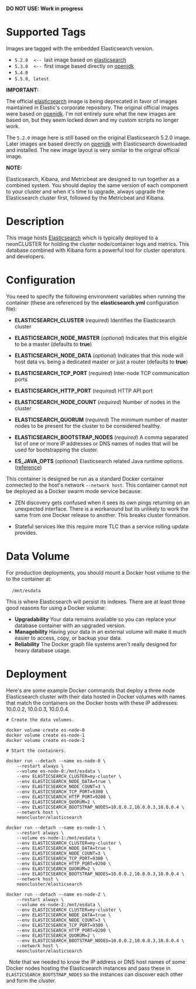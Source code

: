 **DO NOT USE: Work in progress**

# Supported Tags

Images are tagged with the embedded Elasticsearch version.

* `5.2.0`&nbsp;&nbsp;&nbsp;&nbsp;`<-- `last image based on [elasticsearch](https://hub.docker.com/_/elasticsearch/)
* `5.3.0`&nbsp;&nbsp;&nbsp;&nbsp;`<-- `first image based directly on [openjdk](https://hub.docker.com/_/openjdk/)
* `5.4.0`
* `5.5.0, latest`

**IMPORTANT:**

The official [elasticsearch](https://hub.docker.com/_/elasticsearch/) image is being deprecated in favor of images maintained in Elastic's corporate repository.  The original official images were based on [openjdk](https://hub.docker.com/_/openjdk/).  I'm not entirely sure what the new images are based on, but they seem locked down and my custom scripts no longer work.

The `5.2.0` image here is still based on the original Elasticsearch 5.2.0 image.  Later images are based directly on [openjdk](https://hub.docker.com/_/openjdk/) with Elasticsearch downloaded and installed.  The new image layout is very similar to the original official image.

**NOTE:**

Elasticsearch, Kibana, and Metricbeat are designed to run together as a combined system.  You should deploy the same version of each component to your cluster and when it's time to upgrade, always upgrade the Elasticsearch cluster first, followed by the Metricbeat and Kibana.

# Description

This image hosts [Elasticsearch](https://www.elastic.co/guide/en/elasticsearch/reference/current/getting-started.html) which is typically deployed to a neonCLUSTER for holding the cluster node/container logs and metrics.  This database combined with Kibana form a powerful tool for cluster operators and developers.

# Configuration

You need to specify the following environment variables when running the container (these are referenced by the **elasticsearch.yml** configuration file):

* **ELASTICSEARCH_CLUSTER** (*required*) Identifies the Elasticsearch cluster

* **ELASTICSEARCH_NODE_MASTER** (*optional*) Indicates that this eligible to be a master (defaults to **true**)

* **ELASTICSEARCH_NODE_DATA** (*optional*) Indicates that this node will host data vs. being a dedicated master or just a router (defaults to **true**)

* **ELASTICSEARCH_TCP_PORT** (*required*) Inter-node TCP communication ports

* **ELASTICSEARCH_HTTP_PORT** (*required*) HTTP API port

* **ELASTICSEARCH_NODE_COUNT** (*required*) Number of nodes in the cluster

* **ELASTICSEARCH_QUORUM** (*required*) The minimum number of master nodes to be present for the cluster to be considered healthy.

* **ELASTICSEARCH_BOOTSTRAP_NODES** (*required*) A comma separated list of one or more IP addresses or DNS names of nodes that will be used for bootstrapping the cluster.

* **ES_JAVA_OPTS** (*optional*) Elasticsearch related Java runtime options. ([reference](https://www.elastic.co/guide/en/elasticsearch/reference/current/heap-size.html))

This container is designed be run as a standard Docker container connected to the host's network `--network host`.  This container cannot not be deployed as a Docker swarm mode service because:

* ZEN discovery gets confused when it sees its own pings returning on an unexpected interface.  There is a workaround but its unlikely to work the same from one Docker release to another.  This breaks cluster formation.

* Stateful services like this require more TLC than a service rolling update provides.

# Data Volume

For production deployments, you should mount a Docker host volume to the to the container at:

&nbsp;&nbsp;&nbsp;&nbsp;`/mnt/esdata`

This is where Elasticsearch will persist its indexes. There are at least three good reasons for using a Docker volume:

* **Upgradability** Your data remains available so you can replace your database container with an upgraded version.
* **Managebility** Having your data in an external volume will make it much easier to access, copy, or backup your data.
* **Reliability** The Docker graph file systems aren't really designed for heavy database usage.

# Deployment

Here's are some example Docker commands that deploy a three node Elasticsearch cluster with their data hosted in Docker volumes with names that match the containers on the Docker hosts with these IP addresses: 10.0.0.2, 10.0.0.3, 10.0.0.4.

````
# Create the data volumes.

docker volume create es-node-0
docker volume create es-node-1
docker volume create es-node-2

# Start the containers.

docker run --detach --name es-node-0 \
    --restart always \
    --volume es-node-0:/mnt/esdata \
    --env ELASTICSEARCH_CLUSTER=my-cluster \
    --env ELASTICSEARCH_NODE_DATA=true \
    --env ELASTICSEARCH_NODE_COUNT=3 \
    --env ELASTICSEARCH_TCP_PORT=9300 \
    --env ELASTICSEARCH_HTTP_PORT=9200 \
    --env ELASTICSEARCH_QUORUM=2 \
    --env ELASTICSEARCH_BOOTSTRAP_NODES=10.0.0.2,10.0.0.3,10.0.0.4 \
    --network host \
    neoncluster/elasticsearch

docker run --detach --name es-node-1 \
    --restart always \
    --volume es-node-1:/mnt/esdata \
    --env ELASTICSEARCH_CLUSTER=my-cluster \
    --env ELASTICSEARCH_NODE_DATA=true \
    --env ELASTICSEARCH_NODE_COUNT=3 \
    --env ELASTICSEARCH_TCP_PORT=9300 \
    --env ELASTICSEARCH_HTTP_PORT=9200 \
    --env ELASTICSEARCH_QUORUM=2 \
    --env ELASTICSEARCH_BOOTSTRAP_NODES=10.0.0.2,10.0.0.3,10.0.0.4 \
    --network host \
    neoncluster/elasticsearch

docker run --detach --name es-node-2 \
    --restart always \
    --volume es-node-2:/mnt/esdata \
    --env ELASTICSEARCH_CLUSTER=my-cluster \
    --env ELASTICSEARCH_NODE_DATA=true \
    --env ELASTICSEARCH_NODE_COUNT=3 \
    --env ELASTICSEARCH_TCP_PORT=9300 \
    --env ELASTICSEARCH_HTTP_PORT=9200 \
    --env ELASTICSEARCH_QUORUM=2 \
    --env ELASTICSEARCH_BOOTSTRAP_NODES=10.0.0.2,10.0.0.3,10.0.0.4 \
    --network host \
    neoncluster/elasticsearch

````
&nbsp;
Note that we needed to know the IP address or DNS host names of some Docker nodes hosting the Elasticsearch instances and pass these in `ELASTICSEARCH_BOOTSTRAP_NODES` so the instances can discover each other and form the cluster.
